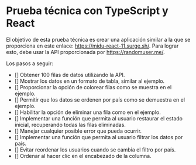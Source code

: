 # Prueba técnica con TypeScript y React

El objetivo de esta prueba técnica es crear una aplicación similar a la que se proporciona en este enlace: https://midu-react-11.surge.sh/. Para lograr esto, debe usar la API proporcionada por https://randomuser.me/.

Los pasos a seguir:

- [] Obtener 100 filas de datos utilizando la API.
- [] Mostrar los datos en un formato de tabla, similar al ejemplo.
- [] Proporcionar la opción de colorear filas como se muestra en el ejemplo.
- [] Permitir que los datos se ordenen por país como se demuestra en el ejemplo.
- [] Habilitar la opción de eliminar una fila como en el ejemplo.
- [] Implementar una función que permita al usuario restaurar el estado inicial, recuperando todas las filas eliminadas.
- [] Manejar cualquier posible error que pueda ocurrir.
- [] Implementar una función que permita al usuario filtrar los datos por país.
- [] Evitar reordenar los usuarios cuando se cambia el filtro por país.
- [] Ordenar al hacer clic en el encabezado de la columna.
